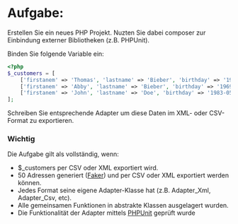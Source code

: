 # Aufgabe:

Erstellen Sie ein neues PHP Projekt. Nuzten Sie dabei composer zur Einbindung externer Bibliotheken (z.B. PHPUnit).

Binden Sie folgende Variable ein:

```php
<?php
$_customers = [
    ['firstanem' => 'Thomas', 'lastname' => 'Bieber', 'birthday' => '1965-09-12', 'email' => 'thomas@bieber.com', 'phone' => '+1 656 28882 37733'],
    ['firstanem' => 'Abby', 'lastname' => 'Bieber', 'birthday' => '1969-02-26', 'email' => 'abby@bieber.com', 'phone' => '+1 656 28882 37733'],
    ['firstanem' => 'John', 'lastname' => 'Doe', 'birthday' => '1983-05-21', 'email' => 'johndoe@example.com', 'phone' => '+1 656 223233 576588'],
];

```

Schreiben Sie entsprechende Adapter um diese Daten im XML- oder CSV-Format zu exportieren. 


### Wichtig

Die Aufgabe gilt als vollständig, wenn:
 
- $_customers per CSV oder XML exportiert wird.
- 50 Adressen generiert ([Faker](https://github.com/fzaninotto/Faker)) und per CSV oder XML exportiert werden können.
- Jedes Format seine eigene Adapter-Klasse hat (z.B. Adapter_Xml, Adapter_Csv, etc).
- Alle gemeinsamen Funktionen in abstrakte Klassen ausgelagert wurden.
- Die Funktionalität der Adapter mittels [PHPUnit](https://phpunit.de/) geprüft wurde 
